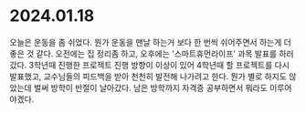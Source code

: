 # 2024.01.18

오늘은 운동을 좀 쉬었다. 뭔가 운동을 맨날 하는거 보다 한 번씩 쉬어주면서 하는게 더 좋은 것 같다. 오전에는 집 정리좀 하고, 오후에는 '스마트휴먼라이프' 과목 발표를 하러 갔다. 3학년때 진행한 프로젝트 진행 방향이 이상이 있어 4학년때 할 프로젝트를 다시 발표했고, 교수님들의 피드백을 받아 천천히 발전해 나가려고 한다. 뭔가 별로 하지도 않았는데 벌써 방학이 반절이 날아갔다. 남은 방학까지 자격증 공부하면서 뭐라도 이루어야겠다.&#x20;
